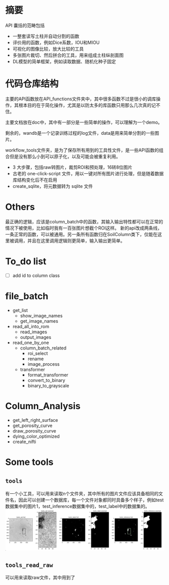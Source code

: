 
# 摘要

API 囊括的范畴包括
+ 一整套读写土柱并自动分割的函数
+ 评价用的函数，例如Dice系数，IOU和MIOU
+ 可视化的图像比较，放大比较的工具
+ 多张图片裁切、然后拼合的工具，用来组成土柱纵剖面图
+ DL模型的简单框架，例如读取数据、随机化种子固定

# 代码仓库结构

主要的API函数放在API_functions文件夹中，其中很多函数不过是很小的调库操作，其根本目的在于简化操作，尤其是以防太多的库函数只用那么几次真的记不住。

主要文档放在doc中，其中有一部分是一些简单的操作，可以理解为一个demo。

剩余的，wandb是一个记录训练过程的log文件，data是用来简单分割的一些图片。

workflow_tools文件夹，是为了保存所有用到的工具性文件，是一些API函数的组合但是没有那么小到可以原子化，以及可能会被重复利用。
- 3 大步骤，包括raw转图片，裁剪ROI和预处理，16转8位图片
- 古老的 one-click-script 文件，用以一键对所有图片进行处理，但是随着数据库结构变化后不在启用
- create_sqlite，将元数据转为 sqlite 文件

# Others

最正确的逻辑，应该是column_batch中的函数，其输入输出特性都可以在正常的情况下被使用，比如临时我有一百张图片想截个ROI这样。
新的api改成两条线，一条正常的函数，可以被通用。另一条所有函数归在SoilColumn类下，仅能在这里被调用，并且在这里调用逻辑则更简单，输入输出更简单。

# To_do list

- [ ] add id to column class

# file_batch

+ get_list
    + show_image_names
    + get_image_names
+ read_all_into_rom
    + read_images
    + output_images
+ read_one_by_one
    + column_batch_related
        + roi_select
        + rename
        + image_process
    + transformer
        + format_transformer
        + convert_to_binary
        + binary_to_grayscale

# Column_Analysis

+ get_left_right_surface
+ get_porosity_curve
+ draw_porosity_curve
+ dying_color_optimized
+ create_nifti

# Some tools

## `tools`

有一个小工具，可以用来读取n个文件夹，其中所有的图片文件应该具备相同的文件名，因此可以创建一个数据库，每一个文件对象都同时具备多个样子，例如test数据集中的图片1，test_inference数据集中的，test_label中的数据集的。
![compare](./doc/img/Compare_module.jpg)

## `tools_read_raw`

可以用来读取raw文件，其中用到了

    
